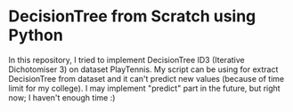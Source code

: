 # DecisionTree from Scratch using Python

In this repository, I tried to implement DecisionTree ID3 (Iterative Dichotomiser 3) on dataset PlayTennis.
My script can be using for extract DecisionTree from dataset and it can't predict new values (because of time limit for my college).
I may implement "predict" part in the future, but right now; I haven't enough time :)
